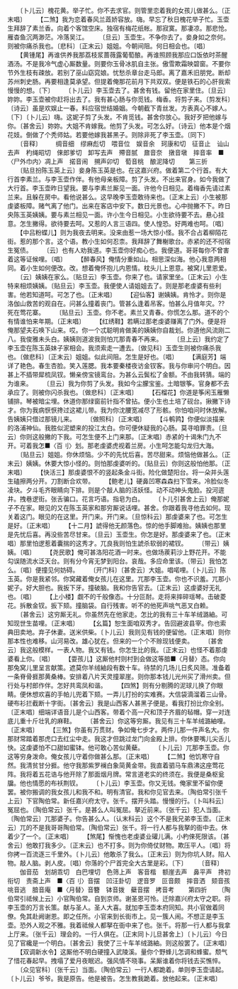 <!-- { "loadSidebar": true } -->
　　〔卜儿云〕槐花黄。举子忙。你不去求官。则管里恋着我的女孩儿做甚么。〔正末唱〕
　　【二煞】我为恋着春风兰蕋娇容放。嗨。早忘了秋日槐花举子忙。玉壶生拜辞了素兰香。向着个客馆空床。独宿有梅花纸帐。那寂寞。那凄凉。那悲怆。雁杳鱼沉两渺茫。冷落吴江。
　　〔旦云〕玉壶生。不争你去了。妾身如之奈何。则被你痛杀我也。〔悲科〕〔正末云〕姐姐。今朝间阻。何日相会也。〔唱〕
　　【黄锺尾】再谁供养我那荔枝浆蔷薇露葡萄酿。再谁照顾我那应口饭依时茶醒酒汤。不是我冷气虚心厮数量。则要你玉骨冰肌自主张。傲雪欺霜映碧窗。不要你节外生枝有疎放。若别了巫山窈窕娘。忧愁杀章台走马郎。离了嘉禾旧朋党。断却苏州刺史肠。再要相逢莫承望。但提着俺那花前月下共双双。便是铁石的心肝我索慢慢的想。〔下〕
　　〔卜儿云〕李玉壶去了。甚舍有钱。留他在家里住。〔旦云〕妳妳。李玉壶被你赶将出去了。我有甚心肠与你觅钱。梅香。将剪子来。〔剪发科〕〔诗云〕虽是欢娱止一春。料应宿世结婚姻。今朝截下青丝发。方表真心不嫁人。〔下〕〔卜儿云〕嗨。这妮子剪了头发。不肯觅钱。甚舍你放心。我好歹把他嫁与你。〔甚舍云〕妳妳。大姐不肯嫁我。他剪了头发。可怎么好。〔诗云〕他本是个烟花妓。倒做了个秃师姑。若要他嫁我甚黑子。则除非死了李玉壶。〔同下〕
　　〔音释〕
　　绸音细　缪麻彪切　喂音位　娱音余　珂康和切　征音止　讪山去声　杓绳昭切　倈郎爹切　卸写去声　殢音腻　鼐音奈　撴音墩　摔音率　■〈尸外巾内〉凋上声　掿音闹　搠声卯切　萄音桃　酿泥降切
　　第三折
　　〔贴旦扮陈玉英上云〕妾身陈玉英是也。在这嘉兴府。做着第二个行首。有大行首李素兰。与李玉壶作伴。有他母亲板障。剪了头发。不出来官身。如今我做了大行首。李玉壶昨日望我。要与李素兰厮见一面。许他今日相见。着梅香先请过素兰来。且躲在房中。看他说甚么。这早晚李玉壶敢待来也。〔正末上云〕小生被那虔婆板障。赌气离了他门。出来在客店中安下。数日光景也。心中抛撇不下。昨日央陈玉英姨姨。要与素兰相见一面。许小生今日相见。小生欲待要不去。悬心挂意。怎生撇得。欲待要去呵。又惹的人言三语四。使人惶恐。好两难也呵。〔唱〕
　　【中吕粉蝶儿】则为我夜去明来。没来由惹一场大惊小怪。我不合占着柳陌花街。惹的那个言。这个语。教小生如何忍柰。我拜辞了舞榭歌台。赤紧的还不彻宿生冤债。
　　〔云〕也有人劝我道。李玉壶你好痴心也。我便道。哥哥每你不曾害着这等证候哩。〔唱〕
　　【醉春风】俺情分重如山。相思深似海。他心我意两相同。着小生如何便改。改。想着俺怀抱儿内恩情。枕头儿上恩意。被窝儿里恩爱。
　　〔云〕姨姨在家么。〔贴旦云〕李玉壶。你来了也。请家里坐。〔正末云〕小生特来相烦姨姨。〔贴旦云〕李玉壶。我便使人请姐姐去了。则是那老虔婆有些利害。他若知道呵。可怎了也。〔正末唱〕
　　【迎仙客】谢姨姨。肯怜才。则你是洛伽山救苦的观自在。问甚么撞着丧门。管甚么逢着吊客。怕甚么月值年灾。??死在莺花寨。
　　〔贴旦云〕玉壶。你不老。素兰又青春。你慌怎么那。道不的个有情谁怕来年期。〔正末唱〕
　　【红绣鞋】若瞒过那老虔婆赚离了门外。便是将俺那望夫石唤下山来。哎。你一个忒聪明肯做美的姨姨你自裁划。你道他风流刚二八。我俊雅未头白。姨姨则道波我则怕兀那青春不再来。
　　〔旦上云〕我约定了李玉壶在陈玉英妹子家相会。我须索走一遭去。〔做见科〕玉壶生则被你痛杀我也。〔做悲科〕〔正末云〕姐姐。似此间阻。怎生是好也。〔唱〕
　　【满庭芳】端详了艳色。春生杏脸。笑入莲腮。我本要秦楼夜访金钗客。我与你审问个明白。因甚上不插带犀梳凤钗。懒亲傍宝镜鸾台。为甚么云鬓松了金额。不由我转猜。端的为谁来。
　　〔旦云〕我为你剪了头发。我如今尘朦宝鉴。土暗银筝。官身都不去承应了。则被你闪杀我也。〔做悲科〕〔正末唱〕
　　【石榴花】你道是筝闲玉雁懒铺排。琴被暗尘埋。休道你那绿窗前针指不曾拈。便小生也土培了砚台。揪撇下诗才。你为我病恹恹搀过这裙儿带。我为你沈腰宽减尽了形骸。你怕咱问时休放解。告姨姨只借过那镜儿来。
　　〔做照科〕〔正末唱〕
　　【斗鹌鹑】你便似淡描来的洛浦神仙。我胜似泥塑来的投江太白。你可便休疑我的心肠。莫寻咱罪责。〔旦云〕你则这般撇的下我。可怎生便不上门来那。〔正末唱〕赤紧的十谒朱门九不开。可着我怎■〈百刂〉划。那老虔婆虎视着兰房。小生呵怎能勾龙归大海。
　　〔贴旦云〕姐姐。你休烦恼。少不的先忧后喜。苦尽甜来。烦恼他做甚么。〔正末云〕姨姨。休要大惊小怪的。则怕那虔婆听的。〔贴旦云〕你则这般怕他那。〔正末唱〕
　　【快活三】那虔婆恨不的竖起条金斗街。险化做楚阳台。将一朵并头莲生磕擦两分开。刀割断合欢带。
　　【鲍老儿】硬鼻凹寒森森扫下雪来。冷脸似冬凌块。夕斗毛齐眼睛向下排。则是个敲人脑的活妖怪。动不动神头鬼脸。投河逩井。拽巷逻街。张舌骗口。花言巧语。指皂为白。
　　〔卜儿引甚舍上云〕俺那妮子不在家。眼见的又在陈玉英家和那穷厮说话哩。甚舍。你跟着我寻他去如何。现关着这门。眼见的在这里。开门来。开门来。〔旦惊科云〕那虔婆来了也。可怎生是好。〔正末唱〕
　　【十二月】諕得他无颜落色。惊的他手脚难抬。姨姨也那里是先忧后喜。再没些苦尽甘来。〔旦云〕玉壶生。你怎是好。那虔婆来了也。〔正末唱〕那里怕逻惹着囊揣的这秀才。兀良我则怕生諕杀软弱的裙钗。
　　〔带云〕姨姨。〔唱〕
　　【尧民歌】俺可甚洛阳花酒一时来。也做场蒺莉沙上野花开。不能勾误随流水泛天台。则有分今宵无梦到阳台。哀哉。多应命里该。〔带云〕我怕怎么。〔唱〕便撞见何妨碍。
　　〔开门科〕〔甚舍云〕大姐。唱喏哩。〔卜儿云〕陈玉英。你是我紧邻。你窝藏着俺女孩儿在这里。兀那李玉壶。你也不识羞。兀那小妮子。好大胆也。我扳下牙。撞破脑。我和你告官去。〔正末云〕这虔婆好无礼也。〔唱〕
　　【上小楼】觑不的千般像态。十分叵耐。走将来摔碎瑶琴。击破菱花。拆散金钗。扳下颏。撞脑袋。自行残害。听不的他死声咷气恶叉白赖。
　　〔甚舍云〕这穷厮无礼。你虽然先在他家走。怎比的我有三十车羊绒潞紬。可知现世生苗哩。〔正末唱〕
　　【幺篇】恕生面咱双秀才。告回避波县宰。你也索典田卖地。弃子休妻。送米供柴。〔卜儿云〕我则见有钱的便留他。〔正末唱〕则你那本性也难移。山河易改。雄心犹在。但来的一个个不赊现钱便卖。
　　〔甚舍云〕我这般模样。一表人物。我又有钱。你怎生比的我。〔正末云〕也怪不着那虔婆看上你。〔唱〕
　　【耍孩儿】这厮他村则村到会做这等腤■〈月替〉态。你向那兔窝儿里呈言献策。遮莫你羊绒紬段有数十车。待禁的几场儿日炙风筛。准备着一条脊骨捱那黄桑棒。安排着八片天灵撞翠崖。则你那本钱儿光州买了滑州卖。但行处与村郎作伴。怎好共鸾凤和谐。
　　【四煞】则有分剔腾的泥球儿换了你眼睛。便休想欢喜的手帕儿兜着下颏。一弄儿打扮的实难赛。大信袋滴溜着三山骨。硬布衫拦截断十字街。〔甚舍云〕我是山西客人甚黑子便是。看我打扮比你全别。〔正末唱〕细端详语音儿是个山西客。带着个高一尺和顶子齐眉的毡帽。穿一对连底儿重十斤壮乳的麻鞋。
　　〔甚舍云〕你这等穷厮。我见有三十车羊绒潞紬哩。〔正末唱〕
　　【三煞】你虽有万贯财。争如俺七步才。两件儿那一件声名大。你那财常踏着那虎口去红尘中走。我这才但跳过龙门向金殿上排。你休要嘴儿尖舌儿快。这虔婆怕不口甜如蜜钵。他可敢心苦似黄蘗。
　　〔卜儿云〕兀那李玉壶。你这等穷身泼命。俺女孩儿守着你做甚么那。〔正末唱〕
　　【二煞】他饥寒守自然。我清贫甘分捱。他守我那紫罗襕白象简黄金带。我直着驷马车鼎沸这座莺花阵。我将着五花诰与他开除了那面烟月牌。常言道老实的终须在。我便是桑枢瓮牖。他也情愿的布袄荆钗。
　　〔卜儿云〕李玉壶。你又无钱。俺家里不留你便罢。被你搬调的我女孩儿和我不和。明有清官。我和你见官去来。〔陶伯常引张千上云〕下官陶伯常。新任嘉兴府太守。张千。摆开头踏。慢慢的行。〔卜叫科云〕冤屈也。〔陶伯常云〕张千。是甚么人叫冤屈。拏近前来。〔张千云〕犯人当面。〔陶伯常云〕兀那婆子。你告甚么人。〔认末科云〕这个不是我兄弟李玉壶。〔正末云〕兀的不是我哥哥陶伯常。〔陶伯常云〕张千。将一行人都与我拏的衙中去。休着少了一个。〔正末唱〕
　　【煞尾】惭愧也老虔婆业礶儿满。小杓倈死限该。〔甚舍云〕他敢打我多少。〔正末云〕也不打多。则为你倚仗财物。欺压平人。〔唱〕将你拷一百流逐三千里外。〔卜儿云〕他敢杀了我么。〔正末云〕则为你坑人财。陷人物。敲人脑。剥人皮。〔唱〕你落的个尸首完全大古里是彩。〔下〕
　　〔音释〕
　　伽音茄　划胡乖切　白巴埋切　色筛上声　客音楷　额崖去声　鼻平声　搀初衔切　责斋上声　■〈百刂〉音摆　凹汪卦切　逻音罗　叵音颇　摔音洒　颏音孩　咷音逃　腤音庵　■〈月替〉音簪　钵音拨　蘗音摆　拷音考
　　第四折
　　〔陶伯常引祗候上云〕小官陶伯常。自到京师。谢圣恩可怜。迁除嘉兴府太守之职。将李玉壶的万言长策。献与圣人。圣人大喜。就加李玉壶本府同知。共小官做着同僚。免其赴阙谢恩。即之任所。小官来到长街市上。见一簇人闹。不想正是李玉壶。恐外人观之不雅。我着祗候人都拏在衙中来了也。张千。将那一行人都与我拿上厅来。〔张千云〕理会的。一行人俱在。〔正末同卜儿旦甚舍上〕〔卜儿云〕今日见了官纔是一个明白。〔甚舍云〕我使了三十车羊绒潞紬。则这般罢了。〔正末唱〕
　　【双调新水令】这厮他不明白硬撞入武陵溪。量你个野蜂儿怎调和蜂蜜。颓气了惜花春起早。拽塌了爱月夜眠迟。强风情不晓事。呆厮谁着你将钱去买憔悴。
　　〔众见官科〕〔张千云〕当面。〔陶伯常云〕一行人都跪着。单则李玉壶请起。〔卜儿云〕爷爷。我是原告。他是被告。怎生教我跪着。放他起来。〔正末唱〕

